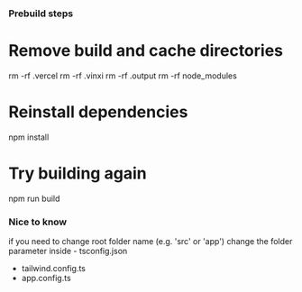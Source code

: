 ### Prebuild steps

# Remove build and cache directories

rm -rf .vercel
rm -rf .vinxi
rm -rf .output
rm -rf node_modules

# Reinstall dependencies

npm install

# Try building again

npm run build

### Nice to know

if you need to change root folder name (e.g. 'src' or 'app') change the folder parameter inside - tsconfig.json

- tailwind.config.ts
- app.config.ts
